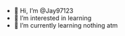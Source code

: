 - 👋 Hi, I’m @Jay97123
- 👀 I’m interested in learning
- 🌱 I’m currently learning nothing atm
<!---
Jay97123/Jay97123 is a ✨ special ✨ repository because its `README.md` (this file) appears on your GitHub profile.
You can click the Preview link to take a look at your changes.
--->
